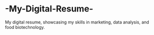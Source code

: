 # -My-Digital-Resume-
 My digital resume, showcasing my skills in marketing, data analysis, and food biotechnology.
